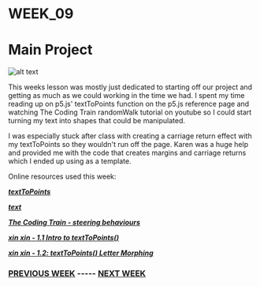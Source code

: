 # WEEK_09

# Main Project
![alt text](https://github.com/TajHealy/CodeWords/blob/master/week_10/week10images/image01.jpg?raw=true)

This weeks lesson was mostly just dedicated to starting off our project and getting as much as we could working in the time we had. I spent my time reading up on p5.js' textToPoints function on the p5.js reference page and watching The Coding Train randomWalk tutorial on youtube so I could start turning my text into shapes that could be manipulated. 

I was especially stuck after class with creating a carriage return effect with my textToPoints so they wouldn't run off the page. Karen was a huge help and provided me with the code that creates margins and carriage returns which I ended up using as a template. 


 Online resources used this week:

 ***[textToPoints](https://p5js.org/reference/#/p5.Font/textToPoints)***

 ***[text](https://p5js.org/reference/#/p5/text)***

 ***[The Coding Train - steering behaviours](https://www.youtube.com/watch?v=4hA7G3gup-4&ab_channel=TheCodingTrain)***

 ***[xin xin - 1.1 Intro to textToPoints()](https://www.youtube.com/watch?v=wbDF6xcgvV8&ab_channel=xinxin)***

 ***[xin xin - 1.2: textToPoints() Letter Morphing](https://www.youtube.com/watch?v=G6o_BZqSkSw&ab_channel=xinxin)***
 

### [PREVIOUS WEEK](https://TajHealy.github.io/CodeWords/week_08/) ----- [NEXT WEEK](https://TajHealy.github.io/CodeWords/week_10/) 
